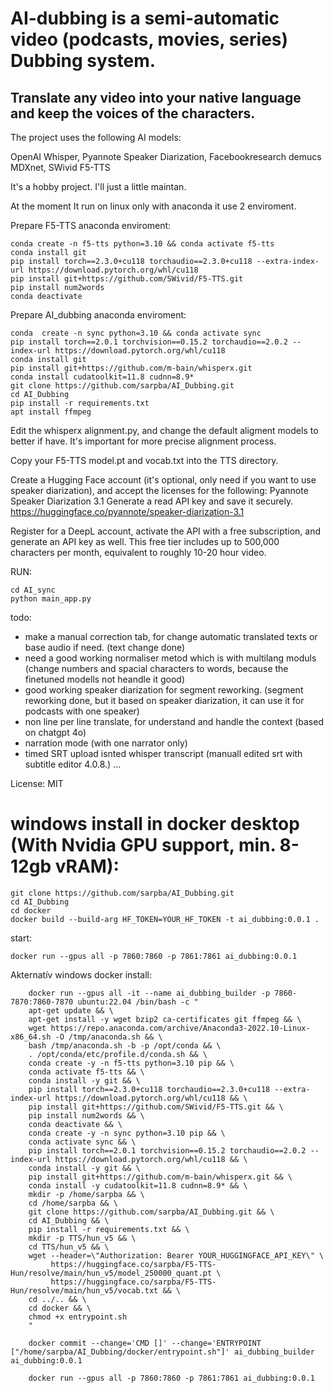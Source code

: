 # AI-dubbing is a semi-automatic video (podcasts, movies, series) Dubbing system.
## Translate any video into your native language and keep the voices of the characters.

The project uses the following AI models:

OpenAI Whisper, 
Pyannote Speaker Diarization, 
Facebookresearch demucs MDXnet, 
SWivid F5-TTS

It's a hobby project. I'll just a little maintan.

At the moment It run on linux only with anaconda it use 2 enviroment.

Prepare F5-TTS anaconda enviroment:
```
conda create -n f5-tts python=3.10 && conda activate f5-tts
conda install git
pip install torch==2.3.0+cu118 torchaudio==2.3.0+cu118 --extra-index-url https://download.pytorch.org/whl/cu118
pip install git+https://github.com/SWivid/F5-TTS.git
pip install num2words
conda deactivate
```

Prepare AI_dubbing anaconda enviroment:
```
conda  create -n sync python=3.10 && conda activate sync
pip install torch==2.0.1 torchvision==0.15.2 torchaudio==2.0.2 --index-url https://download.pytorch.org/whl/cu118
conda install git
pip install git+https://github.com/m-bain/whisperx.git
conda install cudatoolkit=11.8 cudnn=8.9*
git clone https://github.com/sarpba/AI_Dubbing.git
cd AI_Dubbing
pip install -r requirements.txt
apt install ffmpeg
```
Edit the whisperx alignment.py, and change the default aligment models to better if have. It's important for more precise alignment process.

Copy your F5-TTS model.pt and vocab.txt into the TTS directory. 

Create a Hugging Face account (it's optional, only need if you want to use speaker diarization), and accept the licenses for the following:
Pyannote Speaker Diarization 3.1 Generate a read API key and save it securely. https://huggingface.co/pyannote/speaker-diarization-3.1


Register for a DeepL account, activate the API with a free subscription, and generate an API key as well. This free tier includes up to 500,000 characters per month, equivalent to roughly 10-20 hour video.

RUN:
```
cd AI_sync
python main_app.py
```

todo:

- make a manual correction tab, for change automatic translated texts or base audio if need. (text change done)
- need a good working normaliser metod which is with multilang moduls (change numbers and spacial characters to words, because the finetuned modells not heandle it good)
- good working speaker diarization for segment reworking. (segment reworking done, but it based on speaker diarization, it can use it for podcasts with one speaker)
- non line per line translate, for understand and handle the context (based on chatgpt 4o)
- narration mode (with one narrator only)
- timed SRT upload isnted whisper transcript (manuall edited srt with subtitle editor 4.0.8.)
...

License: MIT



# windows install in docker desktop (With Nvidia GPU support, min. 8-12gb vRAM):

```
git clone https://github.com/sarpba/AI_Dubbing.git
cd AI_Dubbing
cd docker
docker build --build-arg HF_TOKEN=YOUR_HF_TOKEN -t ai_dubbing:0.0.1 .
```

start:
```
docker run --gpus all -p 7860:7860 -p 7861:7861 ai_dubbing:0.0.1
```


Akternatív windows docker install:

```
    docker run --gpus all -it --name ai_dubbing_builder -p 7860-7870:7860-7870 ubuntu:22.04 /bin/bash -c "
    apt-get update && \
    apt-get install -y wget bzip2 ca-certificates git ffmpeg && \
    wget https://repo.anaconda.com/archive/Anaconda3-2022.10-Linux-x86_64.sh -O /tmp/anaconda.sh && \
    bash /tmp/anaconda.sh -b -p /opt/conda && \
    . /opt/conda/etc/profile.d/conda.sh && \
    conda create -y -n f5-tts python=3.10 pip && \
    conda activate f5-tts && \
    conda install -y git && \
    pip install torch==2.3.0+cu118 torchaudio==2.3.0+cu118 --extra-index-url https://download.pytorch.org/whl/cu118 && \
    pip install git+https://github.com/SWivid/F5-TTS.git && \
    pip install num2words && \
    conda deactivate && \
    conda create -y -n sync python=3.10 pip && \
    conda activate sync && \
    pip install torch==2.0.1 torchvision==0.15.2 torchaudio==2.0.2 --index-url https://download.pytorch.org/whl/cu118 && \
    conda install -y git && \
    pip install git+https://github.com/m-bain/whisperx.git && \
    conda install -y cudatoolkit=11.8 cudnn=8.9* && \
    mkdir -p /home/sarpba && \
    cd /home/sarpba && \
    git clone https://github.com/sarpba/AI_Dubbing.git && \
    cd AI_Dubbing && \
    pip install -r requirements.txt && \
    mkdir -p TTS/hun_v5 && \
    cd TTS/hun_v5 && \
    wget --header=\"Authorization: Bearer YOUR_HUGGINGFACE_API_KEY\" \
         https://huggingface.co/sarpba/F5-TTS-Hun/resolve/main/hun_v5/model_250000_quant.pt \
         https://huggingface.co/sarpba/F5-TTS-Hun/resolve/main/hun_v5/vocab.txt && \
    cd ../.. && \
    cd docker && \
    chmod +x entrypoint.sh
    "
```
    

```
    docker commit --change='CMD []' --change='ENTRYPOINT ["/home/sarpba/AI_Dubbing/docker/entrypoint.sh"]' ai_dubbing_builder ai_dubbing:0.0.1
```

```
    docker run --gpus all -p 7860:7860 -p 7861:7861 ai_dubbing:0.0.1
```


